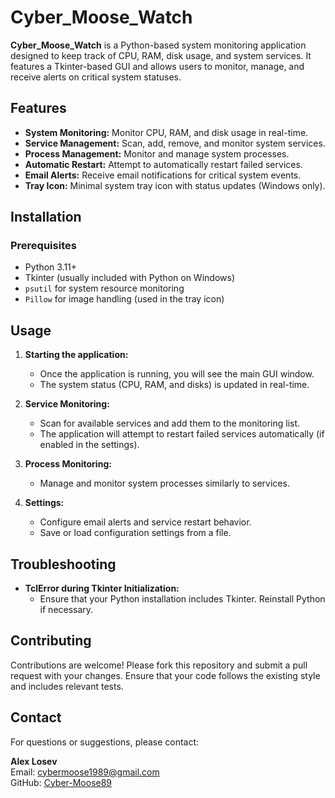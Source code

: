# Cyber_Moose_Watch

**Cyber_Moose_Watch** is a Python-based system monitoring application designed to keep track of CPU, RAM, disk usage, and system services. It features a Tkinter-based GUI and allows users to monitor, manage, and receive alerts on critical system statuses.

## Features

- **System Monitoring:** Monitor CPU, RAM, and disk usage in real-time.
- **Service Management:** Scan, add, remove, and monitor system services.
- **Process Management:** Monitor and manage system processes.
- **Automatic Restart:** Attempt to automatically restart failed services.
- **Email Alerts:** Receive email notifications for critical system events.
- **Tray Icon:** Minimal system tray icon with status updates (Windows only).

## Installation

### Prerequisites

- Python 3.11+
- Tkinter (usually included with Python on Windows)
- `psutil` for system resource monitoring
- `Pillow` for image handling (used in the tray icon)


## Usage

1. **Starting the application:**
    - Once the application is running, you will see the main GUI window.
    - The system status (CPU, RAM, and disks) is updated in real-time.

2. **Service Monitoring:**
    - Scan for available services and add them to the monitoring list.
    - The application will attempt to restart failed services automatically (if enabled in the settings).

3. **Process Monitoring:**
    - Manage and monitor system processes similarly to services.

4. **Settings:**
    - Configure email alerts and service restart behavior.
    - Save or load configuration settings from a file.


## Troubleshooting

- **TclError during Tkinter Initialization:**
  - Ensure that your Python installation includes Tkinter. Reinstall Python if necessary.
  

## Contributing

Contributions are welcome! Please fork this repository and submit a pull request with your changes. Ensure that your code follows the existing style and includes relevant tests.


## Contact

For questions or suggestions, please contact:

**Alex Losev**  
Email: [cybermoose1989@gmail.com](mailto:cybermoose1989@gmail.com)  
GitHub: [Cyber-Moose89](https://github.com/Cyber-Moose89)


